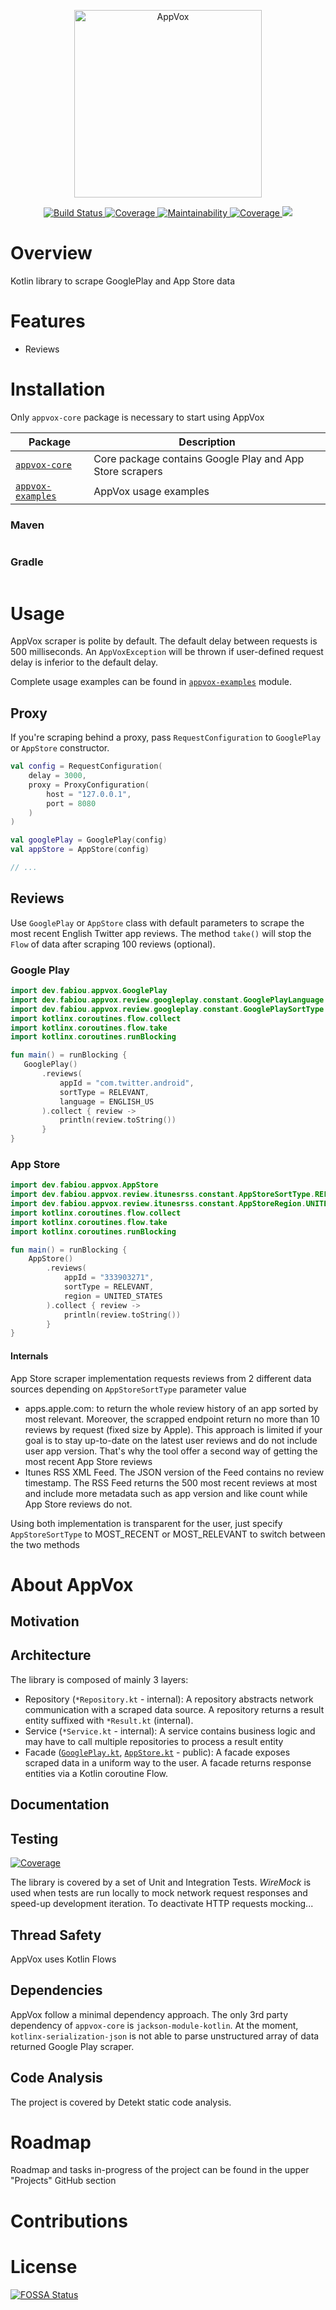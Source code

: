 <p align="center">
    <img src="https://user-images.githubusercontent.com/6942446/114973902-f1eb5b00-9eb3-11eb-91e3-814184116b70.png" alt="AppVox" width="300" />
</p>


<p align="center">
    <a href="https://travis-ci.com/fabiouu/AppVox">
        <img src="https://travis-ci.com/fabiouu/AppVox.svg?branch=master" alt="Build Status" />
    </a>
    <a href="Kotlin">
        <img src="https://img.shields.io/badge/Kotlin-1.4.21-blue.svg" alt="Coverage" />
    </a>
    <a href="https://codeclimate.com/github/fabiouu/AppVox/maintainability">
        <img src="https://api.codeclimate.com/v1/badges/6f0c3287d031b4f431ea/maintainability" alt="Maintainability" />
    </a>
    <a href="https://codecov.io/gh/fabiouu/AppVox">
        <img src="https://codecov.io/gh/fabiouu/AppVox/branch/master/graph/badge.svg?token=AVB2DO0H4J" alt="Coverage" />
    </a>
    <a href="https://app.fossa.com/projects/git%2Bgithub.com%2Ffabiouu%2Fappvox?ref=badge_shield" alt="FOSSA Status">
        <img src="https://app.fossa.com/api/projects/git%2Bgithub.com%2Ffabiouu%2Fappvox.svg?type=shield"/>
    </a>
</p>

# Overview
Kotlin library to scrape GooglePlay and App Store data

# Features
 - Reviews

# Installation
Only `appvox-core` package is necessary to start using AppVox

| Package | Description |
|----------|---------|
| [`appvox-core`](./appvox-core) | Core package contains Google Play and App Store scrapers |
| [`appvox-examples`](./appvox-examples) | AppVox usage examples |

### Maven
```xml
```

### Gradle
```groovy
```

# Usage
AppVox scraper is polite by default. The default delay between requests is 500 milliseconds.
An `AppVoxException` will be thrown if user-defined request delay is inferior to the default delay.

Complete usage examples can be found in [`appvox-examples`](./appvox-examples) module.
## Proxy
If you're scraping behind a proxy, pass `RequestConfiguration` to `GooglePlay` or `AppStore` constructor.
``` Kotlin
val config = RequestConfiguration(
    delay = 3000,
    proxy = ProxyConfiguration(
        host = "127.0.0.1",
        port = 8080
    )
)

val googlePlay = GooglePlay(config)
val appStore = AppStore(config)

// ...
```

## Reviews
Use `GooglePlay` or `AppStore` class with default parameters to scrape the most recent English Twitter app reviews.
The method `take()` will stop the `Flow` of data after scraping 100 reviews (optional).
### Google Play
 ```kotlin
import dev.fabiou.appvox.GooglePlay
import dev.fabiou.appvox.review.googleplay.constant.GooglePlayLanguage.ENGLISH_US
import dev.fabiou.appvox.review.googleplay.constant.GooglePlaySortType.RELEVANT
import kotlinx.coroutines.flow.collect
import kotlinx.coroutines.flow.take
import kotlinx.coroutines.runBlocking

fun main() = runBlocking {
    GooglePlay()
        .reviews(
            appId = "com.twitter.android",
            sortType = RELEVANT,
            language = ENGLISH_US
        ).collect { review ->
            println(review.toString())
        }
}
 ```

### App Store
``` Kotlin
import dev.fabiou.appvox.AppStore
import dev.fabiou.appvox.review.itunesrss.constant.AppStoreSortType.RELEVANT
import dev.fabiou.appvox.review.itunesrss.constant.AppStoreRegion.UNITED_STATES
import kotlinx.coroutines.flow.collect
import kotlinx.coroutines.flow.take
import kotlinx.coroutines.runBlocking

fun main() = runBlocking {
    AppStore()
        .reviews(
            appId = "333903271",
            sortType = RELEVANT,
            region = UNITED_STATES
        ).collect { review ->
            println(review.toString())
        }
}
```

#### Internals
App Store scraper implementation requests reviews from 2 different data sources depending on `AppStoreSortType` parameter value
- apps.apple.com: to return the whole review history of an app sorted by most relevant.
Moreover, the scrapped endpoint return no more than 10 reviews by request (fixed size by Apple).
This approach is limited if your goal is to stay up-to-date on the latest user reviews and do not include user app version.
That's why the tool offer a second way of getting the most recent App Store reviews
- Itunes RSS XML Feed. The JSON version of the Feed contains no review timestamp.
The RSS Feed returns the 500 most recent reviews at most and include more metadata such as app version and like count while App Store reviews do not.

Using both implementation is transparent for the user, just specify `AppStoreSortType` to MOST_RECENT or MOST_RELEVANT to switch between the two methods

# About AppVox
## Motivation

##  Architecture
The library is composed of mainly 3 layers:
- Repository (`*Repository.kt` - internal): A repository abstracts network communication with a scraped data source. A repository returns a result entity suffixed with `*Result.kt` (internal).
- Service (`*Service.kt` - internal): A service contains business logic and may have to call multiple repositories to process a result entity
- Facade ([`GooglePlay.kt`](./appvox-core/src/main/kotlin/dev/fabiou/appvox/core/GooglePlay.kt), [`AppStore.kt`](./appvox-core/src/main/kotlin/dev/fabiou/appvox/core/AppStore.kt) - public): A facade exposes scraped data in a uniform way to the user. A facade returns response entities via a Kotlin coroutine Flow.

## Documentation

## Testing
<a href="https://codecov.io/gh/fabiouu/AppVox">
    <img src="https://codecov.io/gh/fabiouu/AppVox/branch/master/graph/badge.svg?token=AVB2DO0H4J" alt="Coverage" />
</a>

The library is covered by a set of Unit and Integration Tests. *WireMock* is used when tests are run locally to mock network request responses and speed-up development iteration.
To deactivate HTTP requests mocking...

## Thread Safety
AppVox uses Kotlin Flows

## Dependencies
AppVox follow a minimal dependency approach. The only 3rd party dependency of `appvox-core` is `jackson-module-kotlin`.
At the moment, `kotlinx-serialization-json` is not able to parse unstructured array of data returned Google Play scraper.

## Code Analysis
The project is covered by Detekt static code analysis.

# Roadmap
Roadmap and tasks in-progress of the project can be found in the upper "Projects" GitHub section

# Contributions

# License
[![FOSSA Status](https://app.fossa.com/api/projects/git%2Bgithub.com%2Ffabiouu%2Fappvox.svg?type=large)](https://app.fossa.com/projects/git%2Bgithub.com%2Ffabiouu%2Fappvox?ref=badge_large)
